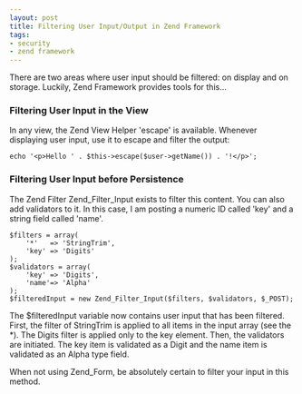 ```yaml
---
layout: post
title: Filtering User Input/Output in Zend Framework
tags:
- security
- zend framework
---
```


There are two areas where user input should be filtered: on display and on storage.  Luckily, Zend Framework provides tools for this...


### Filtering User Input in the View


In any view, the Zend View Helper 'escape' is available.  Whenever displaying user input, use it to escape and filter the output:

```php?start_inline=1
echo '<p>Hello ' . $this->escape($user->getName()) . '!</p>';
```
    



### Filtering User Input before Persistence 


The Zend Filter Zend_Filter_Input exists to filter this content.  You can also add validators to it.  In this case, I am posting a numeric ID called 'key' and a string field called 'name'.


```php?start_inline=1
$filters = array(
    '*'   => 'StringTrim',
    'key' => 'Digits'
);
$validators = array(
    'key' => 'Digits',
    'name'=> 'Alpha'
);
$filteredInput = new Zend_Filter_Input($filters, $validators, $_POST);
```




The $filteredInput variable now contains user input that has been filtered.  First, the filter of StringTrim is applied to all items in the input array (see the *).  The Digits filter is applied only to the key element.  Then, the validators are initiated.  The key item is validated as a Digit and the name item is validated as an Alpha type field.

When not using Zend_Form, be absolutely certain to filter your input in this method.

